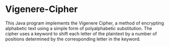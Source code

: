 # Vigenere-Cipher
 This Java program implements the Vigenere Cipher, a method of encrypting alphabetic text using a simple form of polyalphabetic substitution. The cipher uses a keyword to shift each letter of the plaintext by a number of positions determined by the corresponding letter in the keyword.
